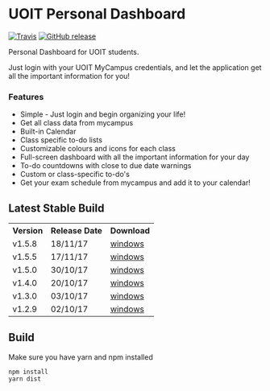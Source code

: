 # UOIT Personal Dashboard


[![Travis](https://img.shields.io/travis/ethanelliott/PersonalDashboard.svg?style=flat-square)](https://travis-ci.org/ethanelliott/PersonalDashboard)
[![GitHub release](https://img.shields.io/github/release/ethanelliott/PersonalDashboard.svg?style=flat-square)](https://github.com/ethanelliott/PersonalDashboard)

Personal Dashboard for UOIT students.

Just login with your UOIT MyCampus credentials, and let the application get all the important information for you!

### Features
* Simple - Just login and begin organizing your life!
* Get all class data from mycampus 
* Built-in Calendar
* Class specific to-do lists
* Customizable colours and icons for each class
* Full-screen dashboard with all the important information for your day
* To-do countdowns with close to due date warnings
* Custom or class-specific to-do's
* Get your exam schedule from mycampus and add it to your calendar!

## Latest Stable Build

<table>
  <tr>
    <th>Version</th>
    <th>Release Date</th>
    <th colspan="3">Download</th>
  </tr>
  <tr>
    <td>v1.5.8</td>
    <td>18/11/17</td>
    <td><a href="https://github.com/ethanelliott/PersonalDashboard/releases/download/v1.5.8/UOITPD.Setup.1.5.8.exe">windows</a></td>
  </tr>
   <tr>
    <td>v1.5.5</td>
    <td>17/11/17</td>
    <td><a href="https://github.com/ethanelliott/PersonalDashboard/releases/download/v1.5.5/UOITPD.Setup.1.5.5.exe">windows</a></td>
  </tr>
  <tr>
    <td>v1.5.0</td>
    <td>30/10/17</td>
    <td><a href="https://github.com/ethanelliott/PersonalDashboard/releases/download/v1.5.0/UOITPD.Setup.1.5.0.exe">windows</a></td>
  </tr>
  <tr>
    <td>v1.4.0</td>
    <td>20/10/17</td>
    <td><a href="https://github.com/ethanelliott/PersonalDashboard/releases/download/v1.4.0/UOITPD.Setup.1.4.0.exe">windows</a></td>
  </tr>
  <tr>
    <td>v1.3.0</td>
    <td>03/10/17</td>
    <td><a href="https://github.com/ethanelliott/PersonalDashboard/releases/download/v1.3.0/UOITPD.Setup.1.3.0.exe">windows</a></td>
  </tr>
  <tr>
    <td>v1.2.9</td>
    <td>02/10/17</td>
    <td><a href="https://github.com/ethanelliott/PersonalDashboard/releases/download/v1.2.9/UOITPD.Setup.1.2.9.exe">windows</a></td>
  </tr>
</table>


## Build

Make sure you have yarn and npm installed
```
npm install
yarn dist
```
